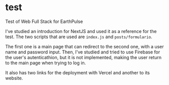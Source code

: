 # test
Test of Web Full Stack for EarthPulse

I've studied an introduction for NextJS and used it as a reference for the test.
The two scripts that are used are `index.js` and `posts/formulario`.

The first one is a main page that can redirect to the second one, with a user name and password input.
Then, I've studied and tried to use Firebase for the user's autenticathion, but it is not implemented, making the user return to the main page when trying to log in.

It also has two links for the deployment with Vercel and another to its website.
